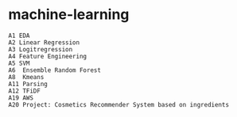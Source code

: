 # machine-learning
    A1 EDA
    A2 Linear Regression
    A3 Logitregression
    A4 Feature Engineering
    A5 SVM
    A6  Ensemble Random Forest
    A8  Kmeans
    A11 Parsing
    A12 TFiDF
    A19 AWS
    A20 Project: Cosmetics Recommender System based on ingredients
     
